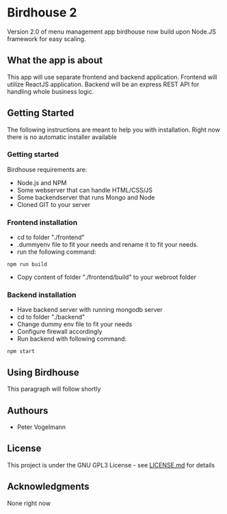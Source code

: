 # Birdhouse 2

Version 2.0 of menu management app birdhouse now build upon Node.JS framework for easy scaling.

## What the app is about

This app will use separate frontend and backend application.
Frontend will utilize ReactJS application.
Backend will be an express REST API for handling whole business logic.

## Getting Started

The following instructions are meant to help you with installation.
Right now there is no automatic installer available

### Getting started

Birdhouse requirements are:

- Node.js and NPM
- Some webserver that can handle HTML/CSS/JS
- Some backendserver that runs Mongo and Node
- Cloned GIT to your server

### Frontend installation

- cd to folder "./frontend"
- .dummyenv file to fit your needs and rename it to fit your needs.
- run the following command:

`npm run build`

- Copy content of folder "./frontend/build" to your webroot folder

### Backend installation

- Have backend server with running mongodb server
- cd to folder "./backend"
- Change dummy env file to fit your needs
- Configure firewall accordingly
- Run backend with following command:

`npm start`

## Using Birdhouse

This paragraph will follow shortly

## Authours

- Peter Vogelmann

## License

This project is under the GNU GPL3 License - see [LICENSE.md](LICENSE.md) for details

## Acknowledgments

None right now

